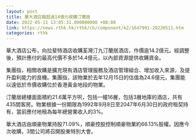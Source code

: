 ```yaml
---
layout: post
title: 華大酒店擬超過14億元收購汀蘭居
date: 2022-05-11 13:05:31.000000000 +08:00
link: https://news.rthk.hk/rthk/ch/component/k2/1647991-20220511.htm
categories: rthk
---
```


華大酒店公布，向拉斐特酒店收購荃灣汀九汀蘭居酒店，作價逾14.2億元。經調整後，預計應付的最高代價不多於14.4億元，以內部資源提供收購資金。

集團指，相關收購是擴充現有酒店管理服務及酒店管理組合、增加收入來源，及提升盈利能力的良機。集團指，該物業於去年12月15日的估值為24.6億元，集團能以遠低於市價收購位於香港黃金地段的物業。

汀蘭居總樓面面積約21.6萬平方呎，包括一幢16層，包括3層地庫的酒店，共有435間客房。物業根據一份期限為1992年9月8日至2047年6月30日的政府租契持有，當前應付地租為每年總營業收入的3%。

華大酒店由順豪物業持股71.09%，順豪控股控制順豪物業約66.13%股權。因應今次收購，3間公司將召開股東特別大會。
